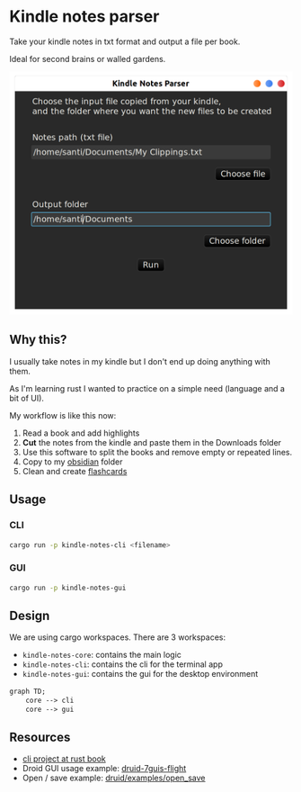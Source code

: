 # Kindle notes parser

Take your kindle notes in txt format and output a file per book.

Ideal for second brains or walled gardens.

![Screenshot of the software](docs/images/image.png)

## Why this?

I usually take notes in my kindle but I don't end up doing anything with them.

As I'm learning rust I wanted to practice on a simple need (language and a bit of UI).

My workflow is like this now:

1. Read a book and add highlights
1. **Cut** the notes from the kindle and paste them in the Downloads folder
1. Use this software to split the books and remove empty or repeated lines.
1. Copy to my [obsidian](https://obsidian.md/) folder
1. Clean and create [flashcards](https://github.com/st3v3nmw/obsidian-spaced-repetition/wiki/Decks)

## Usage

### CLI

```bash
cargo run -p kindle-notes-cli <filename>
```

### GUI

```bash
cargo run -p kindle-notes-gui
```

## Design

We are using cargo workspaces. There are 3 workspaces:

- `kindle-notes-core`: contains the main logic
- `kindle-notes-cli`: contains the cli for the terminal app
- `kindle-notes-gui`: contains the gui for the desktop environment

```mermaid
graph TD;
    core --> cli
    core --> gui
```

## Resources

- [cli project at rust book](https://doc.rust-lang.org/book/ch12-00-an-io-project.html)
- Droid GUI usage example: [druid-7guis-flight](https://github.com/MrGibus/Druid-7guis/blob/main/src/flights.rs)
- Open / save example: [druid/examples/open_save](https://github.com/linebender/druid/blob/master/druid/examples/open_save.rs)
